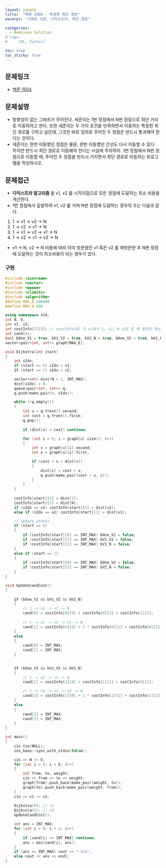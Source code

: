 ```yaml
---
layout: single
title:  "백준 1504 - 특정한 최단 경로"
excerpt: "그래프 이론, 다익스트라, 최단 경로"

categories:
  - Baekjoon Solution
# tags:
#   - [ML, Python]

toc: true
toc_sticky: true
---
```


## 문제링크
- [백준 1504](https://www.acmicpc.net/problem/1504)

## 문제설명
- 방향성이 없는 그래프가 주어진다. 세준이는 1번 정점에서 N번 정점으로 최단 거리로 이동하려고 한다. 또한 세준이는 두 가지 조건을 만족하면서 이동하는 특정한 최단 경로를 구하고 싶은데, 그것은 바로 임의로 주어진 두 정점은 반드시 통과해야 한다는 것이다.
- 세준이는 한번 이동했던 정점은 물론, 한번 이동했던 간선도 다시 이동할 수 있다. 하지만 반드시 최단 경로로 이동해야 한다는 사실에 주의하라. 1번 정점에서 N번 정점으로 이동할 때, 주어진 두 정점을 반드시 거치면서 최단 경로로 이동하는 프로그램을 작성하시오.

## 문제접근
- **다익스트라 알고리즘** 을 v1, v2 를 시작지점으로 모든 정점에 도달하는 최소 비용을 계산한다.
- 1번 정점에서 출발하여 v1, v2 를 거쳐 N번 정점에 도달하는 경우의 수는 다음과 같다.
1. 1 -> v1 -> v2 -> N
2. 1 -> v2 -> v1 -> N
3. 1 -> v1 -> v2 -> v1 -> N
4. 1 -> v2 -> v1 -> v2 -> N
-  v1 -> N, v2 -> N 비용에 따라 이미 방문했던 v1 혹은 v2 를 재방문한 후 N번 정점에 도달하는 것이 최소비용이 되는 경우가 있다.

### 구현
```c++
#include <iostream>
#include <vector>
#include <queue>
#include <climits>
#include <algorithm>
#define MAX_E 200000
#define MAX_N 800

using namespace std;
int N, E;
int v1, v2;
int costInfo[2][3]; // costInfo[0] 은 v1에서 1, v2, N 으로 갈 때 필요한 최소비용을 의미
int cand[4];
bool bOne_V1 = true, bV1_V2 = true, bV2_N = true, bOne_V2 = true, bV1_N = true;
vector<pair<int, int>> graph[MAX_E];

void Dijkstra(int start)
{
	int sIdx;
	if (start == 0) sIdx = v1;
	if (start == 1) sIdx = v2;

	vector<int> dist(N + 1, INT_MAX);
	dist[sIdx] = 0;
	queue<pair<int, int>> q;
	q.push(make_pair(0, sIdx));

	while (!q.empty())
	{
		int u = q.front().second;
		int cost = q.front().first;
		q.pop();
		
		if (dist[u] < cost) continue;

		for (int i = 0; i < graph[u].size(); i++)
		{
			int v = graph[u][i].second;
			int x = graph[u][i].first;

			if (cost + x < dist[v])
			{
				dist[v] = cost + x;
				q.push(make_pair(cost + x, v));
			}
		}
	}
	
	costInfo[start][0] = dist[1];
	costInfo[start][2] = dist[N];
	if (sIdx == v1) costInfo[start][1] = dist[v2];
	else if (sIdx == v2) costInfo[start][1] = dist[v1];

	// update status
	if (start == 0)
	{
		if (costInfo[start][0] == INT_MAX) bOne_V1 = false;
		if (costInfo[start][1] == INT_MAX) bV1_V2 = false;
		if (costInfo[start][2] == INT_MAX) bV1_N = false;
	}
	else if (start == 1)
	{
		if (costInfo[start][0] == INT_MAX) bOne_V2 = false;
		if (costInfo[start][2] == INT_MAX) bV2_N = false;
	}
}

void UpdateCandCost()
{
	
	if (bOne_V1 && bV1_V2 && bV2_N)
	{
		// 1 -> v1 -> v2 -> N
		cand[0] = costInfo[0][0] + costInfo[0][1] + costInfo[1][2];
		
		// 1 -> v1 -> v2 -> v1 -> N
		cand[1] = costInfo[0][0] + 2 * costInfo[0][1] + costInfo[0][2];
	}
	else
	{
		cand[0] = INT_MAX;
		cand[1] = INT_MAX;
	}

	
	if (bOne_V2 && bV1_V2 && bV1_N)
	{
		// 1 -> v2 -> v1 -> N
		cand[2] = costInfo[1][0] + costInfo[1][1] + costInfo[0][2];

		// 1 -> v2 -> v1 -> v2 -> N
		cand[3] = costInfo[1][0] + 2 * costInfo[1][1] + costInfo[1][2];
	}
	else
	{
		cand[2] = INT_MAX;
		cand[3] = INT_MAX;
	}
}

int main()
{
	cin.tie(NULL);
	ios_base::sync_with_stdio(false);

	cin >> N >> E;
	for (int i = 0; i < E; i++)
	{
		int from, to, weight;
		cin >> from >> to >> weight;
		graph[from].push_back(make_pair(weight, to));
		graph[to].push_back(make_pair(weight, from));
	}
	cin >> v1 >> v2;
	
	Dijkstra(0); // v1
	Dijkstra(1); // v2
	UpdateCandCost();

	int ans = INT_MAX;
	for (int i = 0; i < 4; i++)
	{
		if (cand[i] == INT_MAX) continue;
		ans = min(cand[i], ans);
	}
	if (ans == INT_MAX) cout << "-1\n";
	else cout << ans << endl;
}
```
